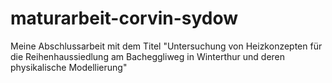 # maturarbeit-corvin-sydow
 Meine Abschlussarbeit mit dem Titel "Untersuchung von Heizkonzepten für die Reihenhaussiedlung am Bacheggliweg in Winterthur und deren physikalische Modellierung"
